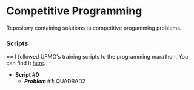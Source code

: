 Competitive Programming
==============

Repository containing solutions to competitive progamming problems.


### Scripts
==
I followed UFMG's training scripts to the programming marathon. You can find it [here](http://wiki.maratona.dcc.ufmg.br/index.php/Roteiros).

* __Script #0__
  * **_Problem #1_**: QUADRAD2
